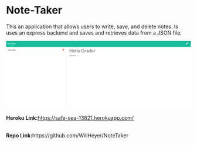# Note-Taker
This an application that allows users to write, save, and delete notes. Is uses an express backend and saves and retrieves data from a JSON file.

<img src= "Photo.png">

<strong>Heroku Link:</strong>https://safe-sea-13821.herokuapp.com/

<br>
<strong>Repo Link:</strong>https://github.com/WillHeyer/NoteTaker